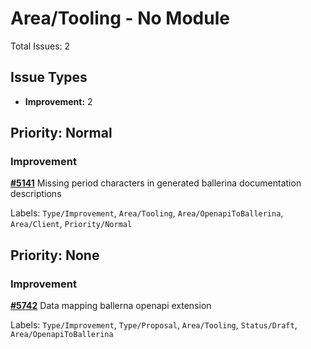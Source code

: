 # Area/Tooling - No Module

Total Issues: 2

## Issue Types

- **Improvement:** 2

## Priority: Normal

### Improvement

**[#5141](https://github.com/ballerina-platform/ballerina-library/issues/5141)** Missing period characters in generated ballerina documentation descriptions

Labels: `Type/Improvement`, `Area/Tooling`, `Area/OpenapiToBallerina`, `Area/Client`, `Priority/Normal`

## Priority: None

### Improvement

**[#5742](https://github.com/ballerina-platform/ballerina-library/issues/5742)** Data mapping ballerna openapi extension

Labels: `Type/Improvement`, `Type/Proposal`, `Area/Tooling`, `Status/Draft`, `Area/OpenapiToBallerina`

